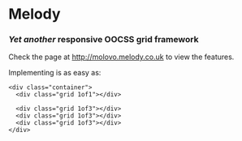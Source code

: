 # Melody

### *Yet another* responsive OOCSS grid framework

Check the page at <http://molovo.melody.co.uk> to view the features.

Implementing is as easy as:

    <div class="container">
      <div class="grid 1of1"></div>

      <div class="grid 1of3"></div>
      <div class="grid 1of3"></div>
      <div class="grid 1of3"></div>
    </div>
